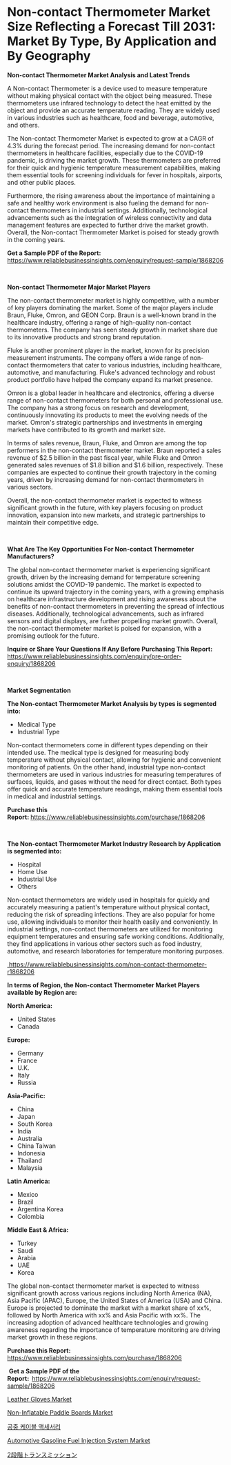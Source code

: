 <p><h1>Non-contact Thermometer Market Size Reflecting a Forecast Till 2031: Market By Type, By Application and By Geography</h1></p><p><strong>Non-contact Thermometer Market Analysis and Latest Trends</strong></p>
<p><p>A Non-contact Thermometer is a device used to measure temperature without making physical contact with the object being measured. These thermometers use infrared technology to detect the heat emitted by the object and provide an accurate temperature reading. They are widely used in various industries such as healthcare, food and beverage, automotive, and others.</p><p>The Non-contact Thermometer Market is expected to grow at a CAGR of 4.3% during the forecast period. The increasing demand for non-contact thermometers in healthcare facilities, especially due to the COVID-19 pandemic, is driving the market growth. These thermometers are preferred for their quick and hygienic temperature measurement capabilities, making them essential tools for screening individuals for fever in hospitals, airports, and other public places.</p><p>Furthermore, the rising awareness about the importance of maintaining a safe and healthy work environment is also fueling the demand for non-contact thermometers in industrial settings. Additionally, technological advancements such as the integration of wireless connectivity and data management features are expected to further drive the market growth. Overall, the Non-contact Thermometer Market is poised for steady growth in the coming years.</p></p>
<p><strong>Get a Sample PDF of the Report:&nbsp;</strong> <a href="https://www.reliablebusinessinsights.com/enquiry/request-sample/1868206">https://www.reliablebusinessinsights.com/enquiry/request-sample/1868206</a></p>
<p>&nbsp;</p>
<p><strong>Non-contact Thermometer Major Market Players</strong></p>
<p><p>The non-contact thermometer market is highly competitive, with a number of key players dominating the market. Some of the major players include Braun, Fluke, Omron, and GEON Corp. Braun is a well-known brand in the healthcare industry, offering a range of high-quality non-contact thermometers. The company has seen steady growth in market share due to its innovative products and strong brand reputation.</p><p>Fluke is another prominent player in the market, known for its precision measurement instruments. The company offers a wide range of non-contact thermometers that cater to various industries, including healthcare, automotive, and manufacturing. Fluke's advanced technology and robust product portfolio have helped the company expand its market presence.</p><p>Omron is a global leader in healthcare and electronics, offering a diverse range of non-contact thermometers for both personal and professional use. The company has a strong focus on research and development, continuously innovating its products to meet the evolving needs of the market. Omron's strategic partnerships and investments in emerging markets have contributed to its growth and market size.</p><p>In terms of sales revenue, Braun, Fluke, and Omron are among the top performers in the non-contact thermometer market. Braun reported a sales revenue of $2.5 billion in the past fiscal year, while Fluke and Omron generated sales revenues of $1.8 billion and $1.6 billion, respectively. These companies are expected to continue their growth trajectory in the coming years, driven by increasing demand for non-contact thermometers in various sectors.</p><p>Overall, the non-contact thermometer market is expected to witness significant growth in the future, with key players focusing on product innovation, expansion into new markets, and strategic partnerships to maintain their competitive edge.</p></p>
<p>&nbsp;</p>
<p><strong>What Are The Key Opportunities For Non-contact Thermometer Manufacturers?</strong></p>
<p><p>The global non-contact thermometer market is experiencing significant growth, driven by the increasing demand for temperature screening solutions amidst the COVID-19 pandemic. The market is expected to continue its upward trajectory in the coming years, with a growing emphasis on healthcare infrastructure development and rising awareness about the benefits of non-contact thermometers in preventing the spread of infectious diseases. Additionally, technological advancements, such as infrared sensors and digital displays, are further propelling market growth. Overall, the non-contact thermometer market is poised for expansion, with a promising outlook for the future.</p></p>
<p><strong>Inquire or Share Your Questions If Any Before Purchasing This Report:</strong> <a href="https://www.reliablebusinessinsights.com/enquiry/pre-order-enquiry/1868206">https://www.reliablebusinessinsights.com/enquiry/pre-order-enquiry/1868206</a></p>
<p>&nbsp;</p>
<p><strong>Market Segmentation</strong></p>
<p><strong>The Non-contact Thermometer Market Analysis by types is segmented into:</strong></p>
<p><ul><li>Medical Type</li><li>Industrial Type</li></ul></p>
<p><p>Non-contact thermometers come in different types depending on their intended use. The medical type is designed for measuring body temperature without physical contact, allowing for hygienic and convenient monitoring of patients. On the other hand, industrial type non-contact thermometers are used in various industries for measuring temperatures of surfaces, liquids, and gases without the need for direct contact. Both types offer quick and accurate temperature readings, making them essential tools in medical and industrial settings.</p></p>
<p><strong>Purchase this Report:&nbsp;</strong><a href="https://www.reliablebusinessinsights.com/purchase/1868206">https://www.reliablebusinessinsights.com/purchase/1868206</a></p>
<p>&nbsp;</p>
<p><strong>The Non-contact Thermometer Market Industry Research by Application is segmented into:</strong></p>
<p><ul><li>Hospital</li><li>Home Use</li><li>Industrial Use</li><li>Others</li></ul></p>
<p><p>Non-contact thermometers are widely used in hospitals for quickly and accurately measuring a patient's temperature without physical contact, reducing the risk of spreading infections. They are also popular for home use, allowing individuals to monitor their health easily and conveniently. In industrial settings, non-contact thermometers are utilized for monitoring equipment temperatures and ensuring safe working conditions. Additionally, they find applications in various other sectors such as food industry, automotive, and research laboratories for temperature monitoring purposes.</p></p>
<p><a href="https://www.reliablebusinessinsights.com/non-contact-thermometer-r1868206">&nbsp;https://www.reliablebusinessinsights.com/non-contact-thermometer-r1868206</a></p>
<p><strong>In terms of Region, the Non-contact Thermometer Market Players available by Region are:</strong></p>
<p>
    <p> <strong> North America: </strong>
        <ul>
            <li>United States</li>
            <li>Canada</li>
        </ul>
        </p> 
    <p> <strong> Europe: </strong>
        <ul>
            <li>Germany</li>
            <li>France</li>
            <li>U.K.</li>
            <li>Italy</li>
            <li>Russia</li>
        </ul>
        </p> 
    <p> <strong> Asia-Pacific: </strong>
        <ul>
            <li>China</li>
            <li>Japan</li>
            <li>South Korea</li>
            <li>India</li>
            <li>Australia</li>
            <li>China Taiwan</li>
            <li>Indonesia</li>
            <li>Thailand</li>
            <li>Malaysia</li>
        </ul>
        </p> 
    <p> <strong> Latin America: </strong>
        <ul>
            <li>Mexico</li>
            <li>Brazil</li>
            <li>Argentina Korea</li>
            <li>Colombia</li>
        </ul>
        </p> 
    <p> <strong> Middle East & Africa: </strong>
        <ul>
            <li>Turkey</li>
            <li>Saudi</li>
            <li>Arabia</li>
            <li>UAE</li>
            <li>Korea</li>
        </ul>
    </p>
    </p>
<p><p>The global non-contact thermometer market is expected to witness significant growth across various regions including North America (NA), Asia Pacific (APAC), Europe, the United States of America (USA) and China. Europe is projected to dominate the market with a market share of xx%, followed by North America with xx% and Asia Pacific with xx%. The increasing adoption of advanced healthcare technologies and growing awareness regarding the importance of temperature monitoring are driving market growth in these regions.</p></p>
<p><strong>Purchase this Report: </strong><a href="https://www.reliablebusinessinsights.com/purchase/1868206">https://www.reliablebusinessinsights.com/purchase/1868206</a></p>
<p>&nbsp;<strong>Get a Sample PDF of the Report:&nbsp;&nbsp;</strong><a href="https://www.reliablebusinessinsights.com/enquiry/request-sample/1868206">https://www.reliablebusinessinsights.com/enquiry/request-sample/1868206</a></p>
<p><strong></strong></p>
<p><p><a href="https://github.com/Valeridd446677/Market-Research-Report-List-1/blob/main/leather-gloves-market.md">Leather Gloves Market</a></p><p><a href="https://www.linkedin.com/pulse/non-inflatable-paddle-boards-industry-analysis-report-aubsf?trackingId=NkEKiv1QoyviKBbn7h1noQ%3D%3D">Non-Inflatable Paddle Boards Market</a></p><p><a href="https://github.com/jimahmed0511/Market-Research-Report-List-1/blob/main/6182629177354.md">공중 케이블 액세서리</a></p><p><a href="https://www.linkedin.com/pulse/global-automotive-gasoline-fuel-injection-system-market-lisaf?trackingId=NLLbeIPRYDz2QrMdF7%2BW6g%3D%3D">Automotive Gasoline Fuel Injection System Market</a></p><p><a href="https://github.com/Fatimaklein1/Market-Research-Report-List-1/blob/main/7596745164385.md">2段階トランスミッション</a></p></p>